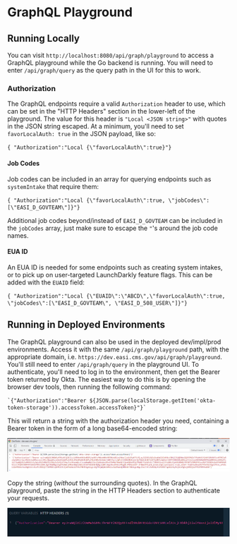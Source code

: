 # GraphQL Playground

## Running Locally

You can visit `http://localhost:8080/api/graph/playground` to access a GraphQL playground while the Go backend is running. You will need to enter `/api/graph/query` as the query path in the UI for this to work.

### Authorization

The GraphQL endpoints require a valid `Authorization` header to use, which can be set in the "HTTP Headers" section in the lower-left of the playground. The value for this header is `"Local <JSON string>"` with quotes in the JSON string escaped. At a minimum, you'll need to set `favorLocalAuth: true` in the JSON payload, like so:

```
{ "Authorization":"Local {\"favorLocalAuth\":true}"}
```

#### Job Codes

Job codes can be included in an array for querying endpoints such as `systemIntake` that require them:

```
{ "Authorization":"Local {\"favorLocalAuth\":true, \"jobCodes\":[\"EASI_D_GOVTEAM\"]}"}
```
Additional job codes beyond/instead of `EASI_D_GOVTEAM` can be included in the `jobCodes` array, just make sure to escape the `"`'s around the job code names.

#### EUA ID

An EUA ID is needed for some endpoints such as creating system intakes, or to pick up on user-targeted LaunchDarkly feature flags. This can be added with the `EUAID` field:

```
{ "Authorization":"Local {\"EUAID\":\"ABCD\",\"favorLocalAuth\":true, \"jobCodes\":[\"EASI_D_GOVTEAM\", \"EASI_D_508_USER\"]}"}
```


## Running in Deployed Environments

The GraphQL playground can also be used in the deployed dev/impl/prod environments. Access it with the same `/api/graph/playground` path, with the appropriate domain, i.e. `https://dev.easi.cms.gov/api/graph/playground`. You'll still need to enter `/api/graph/query` in the playground UI. To authenticate, you'll need to log in to the environment, then get the Bearer token returned by Okta. The easiest way to do this is by opening the browser dev tools, then running the following command:

```
`{"Authorization":"Bearer ${JSON.parse(localStorage.getItem('okta-token-storage')).accessToken.accessToken}"}`
```

This will return a string with the authorization header you need, containing a Bearer token in the form of a long base64-encoded string:

![Browser dev tools console, showing the result of the above command](./images/graphql_playground/browser_console.png)


Copy the string (_without_ the surrounding quotes). In the GraphQL playground, paste the string in the HTTP Headers section to authenticate your requests.

![GraphQL Playground, HTTP Headers section, showing the Authorization header with the token added](./images/graphql_playground/graphql_playground_header.png)
